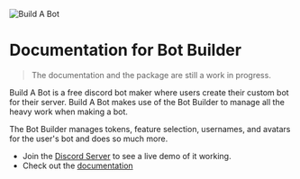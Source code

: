 ![Build A Bot](https://cdn.discordapp.com/attachments/855212186041319455/1048180291614806106/BAB_Banner.png)
# Documentation for Bot Builder
> The documentation and the package are still a work in progress.

Build A Bot is a free discord bot maker where users create their custom bot for their server.
Build A Bot makes use of the Bot Builder to manage all the heavy work when making a bot.

The Bot Builder manages tokens, feature selection, usernames, and avatars for the user's bot and does so much more.

- Join the [Discord Server](https://discord.com/invite/weG4q5KUTt) to see a live demo of it working.
- Check out the [documentation](https://github.com/OMJO-MOJO/Bot-Builder-Docs/wiki)
